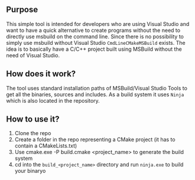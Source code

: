 ## Purpose
This simple tool is intended for developers who are using Visual Studio and want to have a quick alternative
to create programs without the need to directly use msbuild on the command line.
Since there is no possibility to simply use msbuild without Visual Studio ```CmdLineCMakeMSBuild``` exists.
The idea is to basically have a C/C++ project built using MSBuild without the need of Visual Studio.

## How does it work?
The tool uses standard installation paths of MSBuild/Visual Studio Tools to get all the binaries, sources
and includes. As a build system it uses ```Ninja``` which is also located in the repository.

## How to use it?
1. Clone the repo
2. Create a folder in the repo representing a CMake project (it has to contain a CMakeLists.txt)
3. Use cmake.exe -P build.cmake <project_name> to generate the build system
4. cd into the ```build_<project_name>``` directory and run ```ninja.exe``` to build your binaryo

